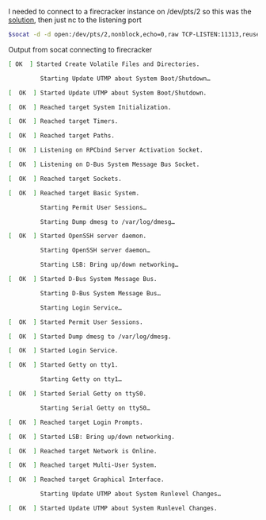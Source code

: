 I needed to connect to a firecracker instance on /dev/pts/2 so this was the [solution](https://stackoverflow.com/questions/20532195/socat-with-a-virtual-tty-link-and-fork-removes-my-pty-link), then just nc to the listening port
```bash
$socat -d -d open:/dev/pts/2,nonblock,echo=0,raw TCP-LISTEN:11313,reuseaddr,fork 
```
Output from socat connecting to firecracker
```bash
[ OK  ] Started Create Volatile Files and Directories.

         Starting Update UTMP about System Boot/Shutdown…

[  OK  ] Started Update UTMP about System Boot/Shutdown.

[  OK  ] Reached target System Initialization.

[  OK  ] Reached target Timers.

[  OK  ] Reached target Paths.

[  OK  ] Listening on RPCbind Server Activation Socket.

[  OK  ] Listening on D-Bus System Message Bus Socket.

[  OK  ] Reached target Sockets.

[  OK  ] Reached target Basic System.

         Starting Permit User Sessions…

         Starting Dump dmesg to /var/log/dmesg…

[  OK  ] Started OpenSSH server daemon.

         Starting OpenSSH server daemon…

         Starting LSB: Bring up/down networking…

[  OK  ] Started D-Bus System Message Bus.

         Starting D-Bus System Message Bus…

         Starting Login Service…

[  OK  ] Started Permit User Sessions.

[  OK  ] Started Dump dmesg to /var/log/dmesg.

[  OK  ] Started Login Service.

[  OK  ] Started Getty on tty1.

         Starting Getty on tty1…

[  OK  ] Started Serial Getty on ttyS0.

         Starting Serial Getty on ttyS0…

[  OK  ] Reached target Login Prompts.

[  OK  ] Started LSB: Bring up/down networking.

[  OK  ] Reached target Network is Online.

[  OK  ] Reached target Multi-User System.

[  OK  ] Reached target Graphical Interface.

         Starting Update UTMP about System Runlevel Changes…

[  OK  ] Started Update UTMP about System Runlevel Changes.
```
